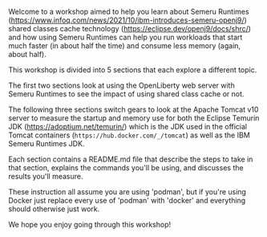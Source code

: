 Welcome to a workshop aimed to help you learn about Semeru Runtimes
(https://www.infoq.com/news/2021/10/ibm-introduces-semeru-openj9/)  shared classes
cache technology (https://eclipse.dev/openj9/docs/shrc/) and how using Semeru
Runtimes can help you run workloads that start much faster (in about half the
time) and consume less memory (again, about half).

This workshop is divided into 5 sections that each explore a different topic.

The first two sections look at using the OpenLiberty web server with Semeru
Runtimes to see the impact of using shared class cache or not.

The following three sections switch gears to look at the Apache Tomcat v10
server to measure the startup and memory use for both the Eclipse Temurin JDK
(https://adoptium.net/temurin/) which is the JDK used in the official Tomcat
containers (`https://hub.docker.com/_/tomcat`) as well as the IBM Semeru
Runtimes JDK.

Each section contains a README.md file that describe the steps to take in
that section, explains the commands you'll be using, and discusses the
results you'll measure.

These instruction all assume you are using 'podman', but if you're using
Docker just replace every use of 'podman' with 'docker' and everything
should otherwise just work.

We hope you enjoy going through this workshop!
